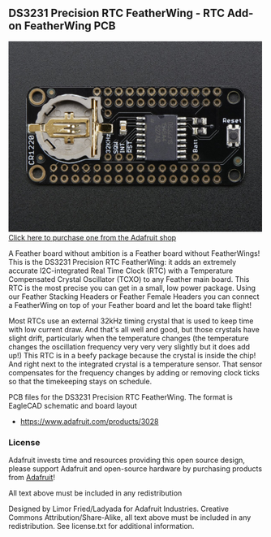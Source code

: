 ## DS3231 Precision RTC FeatherWing - RTC Add-on FeatherWing PCB
<a href="http://www.adafruit.com/products/3028"><img src="assets/image.jpg?raw=true" width="500px"><br/>
Click here to purchase one from the Adafruit shop</a>

A Feather board without ambition is a Feather board without FeatherWings! This is the DS3231 Precision RTC FeatherWing: it adds an extremely accurate I2C-integrated Real Time Clock (RTC) with a Temperature Compensated Crystal Oscillator (TCXO)  to any Feather main board. This RTC is the most precise you can get in a small, low power package. Using our Feather Stacking Headers or Feather Female Headers you can connect a FeatherWing on top of your Feather board and let the board take flight!

Most RTCs use an external 32kHz timing crystal that is used to keep time with low current draw. And that's all well and good, but those crystals have slight drift, particularly when the temperature changes (the temperature changes the oscillation frequency very very very slightly but it does add up!) This RTC is in a beefy package because the crystal is inside the chip! And right next to the integrated crystal is a temperature sensor. That sensor compensates for the frequency changes by adding or removing clock ticks so that the timekeeping stays on schedule.

PCB files for the DS3231 Precision RTC FeatherWing. The format is EagleCAD schematic and board layout
- https://www.adafruit.com/products/3028

### License

Adafruit invests time and resources providing this open source design, please support Adafruit and open-source hardware by purchasing products from [Adafruit](https://www.adafruit.com)!

All text above must be included in any redistribution

Designed by Limor Fried/Ladyada for Adafruit Industries.
Creative Commons Attribution/Share-Alike, all text above must be included in any redistribution. 
See license.txt for additional information.
